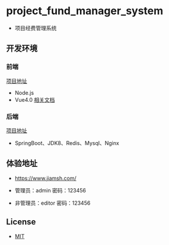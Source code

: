 # project_fund_manager_system
* 项目经费管理系统

## 开发环境
### 前端
[项目地址](https://github.com/meizhongxiang/project_fund_manager_system/tree/master/project_fund_manager_web)
* Node.js
* Vue4.0 [相关文档](https://vuejs.org/v2/api/)

### 后端
[项目地址](https://github.com/meizhongxiang/project_fund_manager_system/tree/master/project_fund_manager_system)
* SpringBoot、JDK8、Redis、Mysql、Nginx

## 体验地址
* https://www.jiamsh.com/

* 管理员：admin   密码：123456
* 非管理员：editor   密码：123456

## License
* [MIT](https://github.com/meizhongxiang/project_fund_manager_system/blob/master/project_fund_manager_system/LICENSE)
